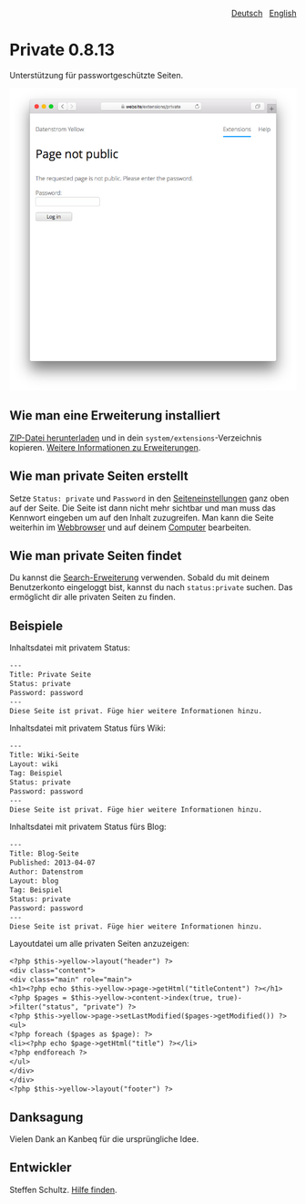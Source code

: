 <p align="right"><a href="README-de.md">Deutsch</a> &nbsp; <a href="README.md">English</a></p>

# Private 0.8.13

Unterstützung für passwortgeschützte Seiten.

<p align="center"><img src="private-screenshot.png?raw=true" alt="Bildschirmfoto"></p>

## Wie man eine Erweiterung installiert

[ZIP-Datei herunterladen](https://github.com/schulle4u/yellow-private/archive/refs/heads/main.zip) und in dein `system/extensions`-Verzeichnis kopieren. [Weitere Informationen zu Erweiterungen](https://github.com/annaesvensson/yellow-update/tree/main/README-de.md).

## Wie man private Seiten erstellt

Setze `Status: private` und `Password` in den [Seiteneinstellungen](https://github.com/annaesvensson/yellow-core/tree/main/README-de.md#user-content-einstellungen-seite) ganz oben auf der Seite. Die Seite ist dann nicht mehr sichtbar und man muss das Kennwort eingeben um auf den Inhalt zuzugreifen. Man kann die Seite weiterhin im [Webbrowser](https://github.com/annaesvensson/yellow-edit/tree/main/README-de.md) und auf deinem [Computer](https://github.com/annaesvensson/yellow-core/tree/main/README-de.md) bearbeiten.

## Wie man private Seiten findet

Du kannst die [Search-Erweiterung](https://github.com/annaesvensson/yellow-search/tree/main/README-de.md) verwenden. Sobald du mit deinem Benutzerkonto eingeloggt bist, kannst du nach `status:private` suchen. Das ermöglicht dir alle privaten Seiten zu finden.

## Beispiele

Inhaltsdatei mit privatem Status: 

```
---
Title: Private Seite
Status: private
Password: password
---
Diese Seite ist privat. Füge hier weitere Informationen hinzu.
```

Inhaltsdatei mit privatem Status fürs Wiki: 

```
---
Title: Wiki-Seite
Layout: wiki
Tag: Beispiel
Status: private
Password: password
---
Diese Seite ist privat. Füge hier weitere Informationen hinzu.
```

Inhaltsdatei mit privatem Status fürs Blog: 

```
---
Title: Blog-Seite
Published: 2013-04-07
Author: Datenstrom
Layout: blog
Tag: Beispiel
Status: private
Password: password
---
Diese Seite ist privat. Füge hier weitere Informationen hinzu.
```

Layoutdatei um alle privaten Seiten anzuzeigen:

```
<?php $this->yellow->layout("header") ?>
<div class="content">
<div class="main" role="main">
<h1><?php echo $this->yellow->page->getHtml("titleContent") ?></h1>
<?php $pages = $this->yellow->content->index(true, true)->filter("status", "private") ?>
<?php $this->yellow->page->setLastModified($pages->getModified()) ?>
<ul>
<?php foreach ($pages as $page): ?>
<li><?php echo $page->getHtml("title") ?></li>
<?php endforeach ?>
</ul>
</div>
</div>
<?php $this->yellow->layout("footer") ?>
```

## Danksagung

Vielen Dank an Kanbeq für die ursprüngliche Idee.

## Entwickler

Steffen Schultz. [Hilfe finden](https://datenstrom.se/de/yellow/help/).
